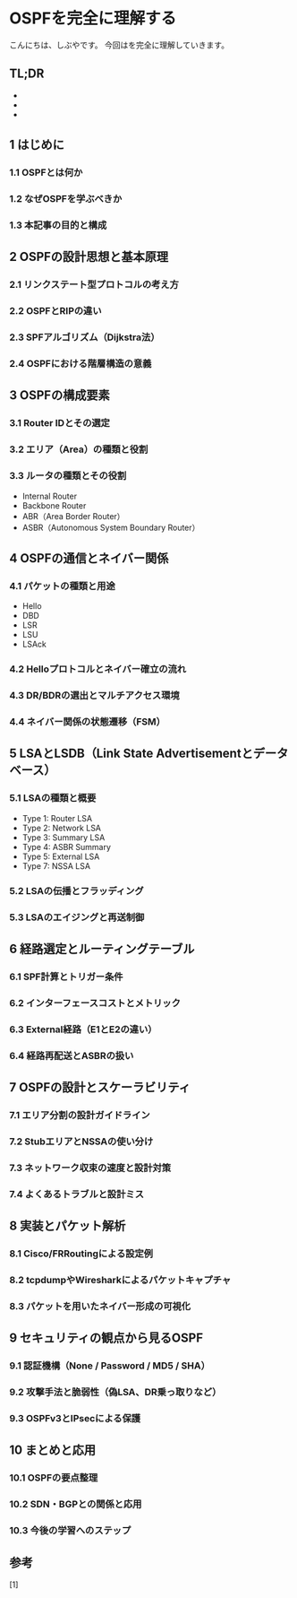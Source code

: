 # OSPFを完全に理解する


<!--
Todo:
- TLDR

-->


こんにちは、しぶやです。
今回はを完全に理解していきます。


## TL;DR

*
*
*

## 1 はじめに

### 1.1 OSPFとは何か
### 1.2 なぜOSPFを学ぶべきか
### 1.3 本記事の目的と構成

## 2 OSPFの設計思想と基本原理

### 2.1 リンクステート型プロトコルの考え方
### 2.2 OSPFとRIPの違い
### 2.3 SPFアルゴリズム（Dijkstra法）
### 2.4 OSPFにおける階層構造の意義

## 3 OSPFの構成要素

### 3.1 Router IDとその選定
### 3.2 エリア（Area）の種類と役割
### 3.3 ルータの種類とその役割
- Internal Router
- Backbone Router
- ABR（Area Border Router）
- ASBR（Autonomous System Boundary Router）

## 4 OSPFの通信とネイバー関係

### 4.1 パケットの種類と用途
- Hello
- DBD
- LSR
- LSU
- LSAck
### 4.2 Helloプロトコルとネイバー確立の流れ
### 4.3 DR/BDRの選出とマルチアクセス環境
### 4.4 ネイバー関係の状態遷移（FSM）

## 5 LSAとLSDB（Link State Advertisementとデータベース）

### 5.1 LSAの種類と概要
- Type 1: Router LSA
- Type 2: Network LSA
- Type 3: Summary LSA
- Type 4: ASBR Summary
- Type 5: External LSA
- Type 7: NSSA LSA
### 5.2 LSAの伝播とフラッディング
### 5.3 LSAのエイジングと再送制御

## 6 経路選定とルーティングテーブル

### 6.1 SPF計算とトリガー条件
### 6.2 インターフェースコストとメトリック
### 6.3 External経路（E1とE2の違い）
### 6.4 経路再配送とASBRの扱い

## 7 OSPFの設計とスケーラビリティ

### 7.1 エリア分割の設計ガイドライン
### 7.2 StubエリアとNSSAの使い分け
### 7.3 ネットワーク収束の速度と設計対策
### 7.4 よくあるトラブルと設計ミス

## 8 実装とパケット解析

### 8.1 Cisco/FRRoutingによる設定例
### 8.2 tcpdumpやWiresharkによるパケットキャプチャ
### 8.3 パケットを用いたネイバー形成の可視化

## 9 セキュリティの観点から見るOSPF

### 9.1 認証機構（None / Password / MD5 / SHA）
### 9.2 攻撃手法と脆弱性（偽LSA、DR乗っ取りなど）
### 9.3 OSPFv3とIPsecによる保護

## 10 まとめと応用

### 10.1 OSPFの要点整理
### 10.2 SDN・BGPとの関係と応用
### 10.3 今後の学習へのステップ



## 参考

[1] []()

